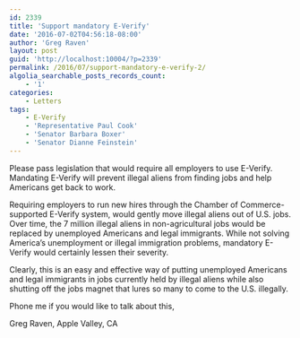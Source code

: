 ```yaml
---
id: 2339
title: 'Support mandatory E-Verify'
date: '2016-07-02T04:56:18-08:00'
author: 'Greg Raven'
layout: post
guid: 'http://localhost:10004/?p=2339'
permalink: /2016/07/support-mandatory-e-verify-2/
algolia_searchable_posts_records_count:
    - '1'
categories:
    - Letters
tags:
    - E-Verify
    - 'Representative Paul Cook'
    - 'Senator Barbara Boxer'
    - 'Senator Dianne Feinstein'
---
```


Please pass legislation that would require all employers to use E-Verify. Mandating E-Verify will prevent illegal aliens from finding jobs and help Americans get back to work.

Requiring employers to run new hires through the Chamber of Commerce-supported E-Verify system, would gently move illegal aliens out of U.S. jobs. Over time, the 7 million illegal aliens in non-agricultural jobs would be replaced by unemployed Americans and legal immigrants. While not solving America’s unemployment or illegal immigration problems, mandatory E-Verify would certainly lessen their severity.

Clearly, this is an easy and effective way of putting unemployed Americans and legal immigrants in jobs currently held by illegal aliens while also shutting off the jobs magnet that lures so many to come to the U.S. illegally.

Phone me if you would like to talk about this,

Greg Raven, Apple Valley, CA